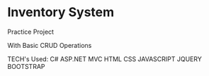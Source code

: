 # Inventory System

Practice Project

With Basic CRUD Operations

TECH's Used:
C#
ASP.NET MVC
HTML
CSS
JAVASCRIPT
JQUERY
BOOTSTRAP

